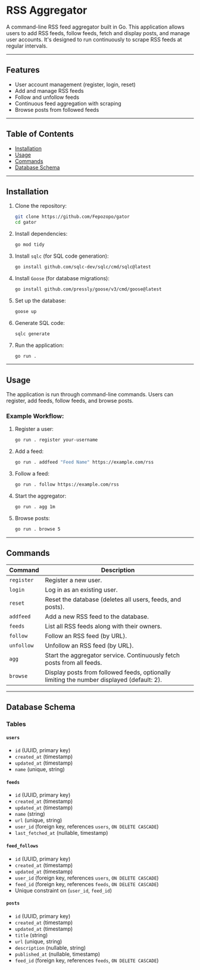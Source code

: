 # RSS Aggregator

A command-line RSS feed aggregator built in Go. This application allows users to add RSS feeds, follow feeds, fetch and display posts, and manage user accounts. It's designed to run continuously to scrape RSS feeds at regular intervals.

---

## Features

- User account management (register, login, reset)
- Add and manage RSS feeds
- Follow and unfollow feeds
- Continuous feed aggregation with scraping
- Browse posts from followed feeds

---

## Table of Contents

- [Installation](#installation)
- [Usage](#usage)
- [Commands](#commands)
- [Database Schema](#database-schema)

---

## Installation

1. Clone the repository:

   ```bash
   git clone https://github.com/Fepozopo/gator
   cd gator
   ```

2. Install dependencies:

   ```bash
   go mod tidy
   ```

3. Install `sqlc` (for SQL code generation):

   ```bash
   go install github.com/sqlc-dev/sqlc/cmd/sqlc@latest
   ```

4. Install `Goose` (for database migrations):

   ```bash
   go install github.com/pressly/goose/v3/cmd/goose@latest
   ```

5. Set up the database:

   ```bash
   goose up
   ```

6. Generate SQL code:

   ```bash
   sqlc generate
   ```

7. Run the application:

   ```bash
   go run .
   ```

---

## Usage

The application is run through command-line commands. Users can register, add feeds, follow feeds, and browse posts.

### Example Workflow:

1. Register a user:
   ```bash
   go run . register your-username
   ```

2. Add a feed:
   ```bash
   go run . addfeed "Feed Name" https://example.com/rss
   ```

3. Follow a feed:
   ```bash
   go run . follow https://example.com/rss
   ```

4. Start the aggregator:
   ```bash
   go run . agg 1m
   ```

5. Browse posts:
   ```bash
   go run . browse 5
   ```

---

## Commands

| Command        | Description                                                                                       |
|----------------|---------------------------------------------------------------------------------------------------|
| `register`     | Register a new user.                                                                              |
| `login`        | Log in as an existing user.                                                                       |
| `reset`        | Reset the database (deletes all users, feeds, and posts).                                         |
| `addfeed`      | Add a new RSS feed to the database.                                                               |
| `feeds`        | List all RSS feeds along with their owners.                                                       |
| `follow`       | Follow an RSS feed (by URL).                                                                      |
| `unfollow`     | Unfollow an RSS feed (by URL).                                                                    |
| `agg`          | Start the aggregator service. Continuously fetch posts from all feeds.                            |
| `browse`       | Display posts from followed feeds, optionally limiting the number displayed (default: 2).         |

---

## Database Schema

### Tables

#### `users`
- `id` (UUID, primary key)
- `created_at` (timestamp)
- `updated_at` (timestamp)
- `name` (unique, string)

#### `feeds`
- `id` (UUID, primary key)
- `created_at` (timestamp)
- `updated_at` (timestamp)
- `name` (string)
- `url` (unique, string)
- `user_id` (foreign key, references `users`, `ON DELETE CASCADE`)
- `last_fetched_at` (nullable, timestamp)

#### `feed_follows`
- `id` (UUID, primary key)
- `created_at` (timestamp)
- `updated_at` (timestamp)
- `user_id` (foreign key, references `users`, `ON DELETE CASCADE`)
- `feed_id` (foreign key, references `feeds`, `ON DELETE CASCADE`)
- Unique constraint on (`user_id`, `feed_id`)

#### `posts`
- `id` (UUID, primary key)
- `created_at` (timestamp)
- `updated_at` (timestamp)
- `title` (string)
- `url` (unique, string)
- `description` (nullable, string)
- `published_at` (nullable, timestamp)
- `feed_id` (foreign key, references `feeds`, `ON DELETE CASCADE`)

